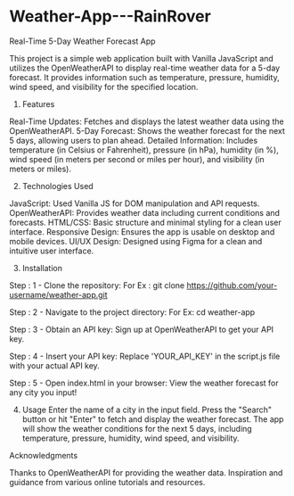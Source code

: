 # Weather-App---RainRover

Real-Time 5-Day Weather Forecast App

This project is a simple web application built with Vanilla JavaScript and utilizes the OpenWeatherAPI to display real-time weather data for a 5-day forecast. It provides information such as temperature, pressure, humidity, wind speed, and visibility for the specified location.

1. Features

Real-Time Updates: Fetches and displays the latest weather data using the OpenWeatherAPI.
5-Day Forecast: Shows the weather forecast for the next 5 days, allowing users to plan ahead.
Detailed Information: Includes temperature (in Celsius or Fahrenheit), pressure (in hPa), humidity (in %), wind speed (in meters per second or miles per hour), and visibility (in meters or miles).

2. Technologies Used

JavaScript: Used Vanilla JS for DOM manipulation and API requests.
OpenWeatherAPI: Provides weather data including current conditions and forecasts.
HTML/CSS: Basic structure and minimal styling for a clean user interface.
Responsive Design: Ensures the app is usable on desktop and mobile devices.
UI/UX Design: Designed using Figma for a clean and intuitive user interface.

3. Installation
   
Step : 1 - Clone the repository:
For Ex : git clone https://github.com/your-username/weather-app.git

Step : 2 - Navigate to the project directory:
For Ex: cd weather-app

Step : 3 - Obtain an API key:
Sign up at OpenWeatherAPI to get your API key.

Step : 4 - Insert your API key:
Replace 'YOUR_API_KEY' in the script.js file with your actual API key.

Step : 5 - Open index.html in your browser:
View the weather forecast for any city you input!

4. Usage
Enter the name of a city in the input field.
Press the "Search" button or hit "Enter" to fetch and display the weather forecast.
The app will show the weather conditions for the next 5 days, including temperature, pressure, humidity, wind speed, and visibility.


Acknowledgments

Thanks to OpenWeatherAPI for providing the weather data.
Inspiration and guidance from various online tutorials and resources.
